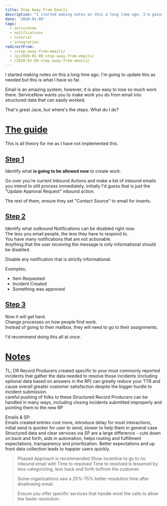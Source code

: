 ```yaml
---
title: Step Away From Emails
description: "I started making notes on this a long time ago. I'm going to update this as needed but this is what I have so far.\r\n\r\nEmail is an amazing system, however, it..."
date: '2020-01-09'
tags:
  - servicenow
  - notifications
  - tutorial
  - integration
redirectFrom:
  - /step-away-from-emails/
  - /p/2020-01-09-step-away-from-emails/ 
  - /2020-01-09-step-away-from-emails/
---
```


<!--StartFragment-->

I started making notes on this a long time ago. I'm going to update this as needed but this is what I have so far.

Email is an amazing system, however, it is also easy to lose so much work there. ServiceNow wants you to make work you do from email into structured data that can easily worked.

That's great Jace, but where's the steps. What do I do?

# [The guide](https://jace.pro/post/2020-01-09-step-away-from-emails-guide/#the-guide)

This is all theory for me as I have not implemented this.

## [Step 1](https://jace.pro/post/2020-01-09-step-away-from-emails-guide/#step-1)

Identify what **is going to be allowed now** to create work.

Go over you're current Inbound Actions and make a list of inbound emails you intend to still process immediately, initially I'd guess that is just the "Update Approval Request" inbound action.

The rest of them, ensure they set "Contact Source" to email for inserts.

## [Step 2](https://jace.pro/post/2020-01-09-step-away-from-emails-guide/#step-2)

Identify what outbound Notifications can be disabled right now.\
The less you email people, the less they have to respond to.\
You have many notifications that are not actionable.\
Anything that the user receiving the message is only informational should be disabled.

Disable any notification that is strictly informational.

Examples;

* Item Requested
* Incident Created
* Something was approved

## [Step 3](https://jace.pro/post/2020-01-09-step-away-from-emails-guide/#step-3)

Now it will get hard.\
Change processes on how people find work.\
Instead of going to their mailbox, they will need to go to their assignments.

I'd recommend doing this all at once.

# [Notes](https://jace.pro/post/2020-01-09-step-away-from-emails-guide/#notes)

TL; DR Record Producers created specific to your most commonly reported incidents that gather the data needed to resolve those incidents (including optional data based on answers in the RP) can greatly reduce your TTR and cause overall greater customer satisfaction despite the bigger hurdle to incident submission.\
careful pushing of folks to these Structured Record Producers can be handled in many ways, including closing incidents submitted improperly and pointing them to the new RP

Emails & SP:\
Emails created entries cost more, introduce delay for most interactions, initial send is quicker for user to send, slower to help them in general case\
Structured data and clear services via SP are a large difference - cuts down on back and forth, aids in automation, helps routing and fulfillment expectations, transparency and prioritization. Better expectations and up front data collection leads to happier users quickly.

> Phased Approach is recommended Show incentive to go to no inbound email with Time to resolved Time to resolved is lessened by less categorizing, less back and forth to/from the customer.
>
> Some organizations saw a 25%-75% better resolution time after disallowing email.
>
> Ensure you offer specific services that handle most the calls to allow the faster resolution.

<!--EndFragment-->